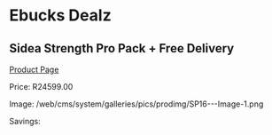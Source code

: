
# Ebucks Dealz
## Sidea Strength Pro Pack + Free Delivery
[Product Page](https://www.ebucks.com/web/shop/productSelected.do?prodId=1173539316&catId=1173528667)

Price: R24599.00

Image: /web/cms/system/galleries/pics/prodimg/SP16---Image-1.png

Savings: 


	
